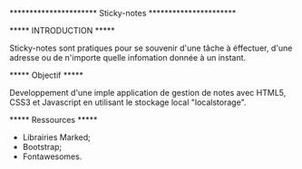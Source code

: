 
********************** Sticky-notes **********************

***** INTRODUCTION *****

Sticky-notes sont pratiques pour se souvenir d'une tâche à éffectuer, d'une adresse ou de n'importe quelle infomation donnée à un instant.


***** Objectif *****

Developpement d'une imple application de gestion de notes avec HTML5, CSS3 et Javascript en utilisant le stockage local "localstorage".

***** Ressources *****

- Librairies Marked;
- Bootstrap;
- Fontawesomes.

